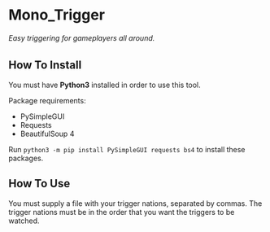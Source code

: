 # Mono_Trigger
###### Easy triggering for gameplayers all around.

## How To Install
You must have **Python3** installed in order to use this tool.

Package requirements:
* PySimpleGUI
* Requests
* BeautifulSoup 4

Run `python3 -m pip install PySimpleGUI requests bs4` to install these packages.

## How To Use
You must supply a file with your trigger nations, separated by commas. The trigger nations must be in the order that you want the triggers to be watched.
